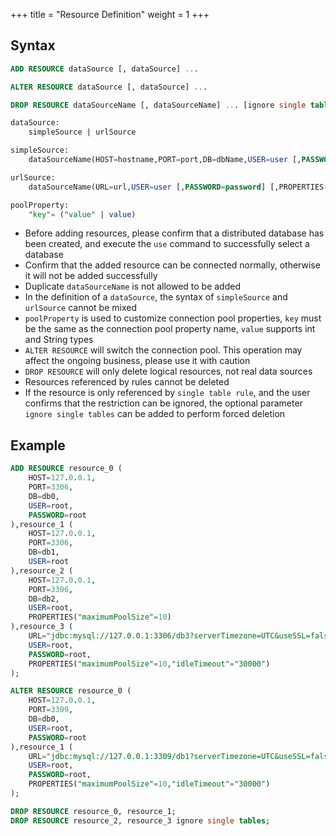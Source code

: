 +++
title = "Resource Definition"
weight = 1
+++

## Syntax

```sql
ADD RESOURCE dataSource [, dataSource] ...

ALTER RESOURCE dataSource [, dataSource] ...

DROP RESOURCE dataSourceName [, dataSourceName] ... [ignore single tables]

dataSource:
    simpleSource | urlSource

simpleSource:
    dataSourceName(HOST=hostname,PORT=port,DB=dbName,USER=user [,PASSWORD=password] [,PROPERTIES(poolProperty [,poolProperty] ...)])

urlSource:
    dataSourceName(URL=url,USER=user [,PASSWORD=password] [,PROPERTIES(poolProperty [,poolProperty]) ...])

poolProperty:
    "key"= ("value" | value)
```

- Before adding resources, please confirm that a distributed database has been created, and execute the `use` command to successfully select a database
- Confirm that the added resource can be connected normally, otherwise it will not be added successfully
- Duplicate `dataSourceName` is not allowed to be added
- In the definition of a `dataSource`, the syntax of `simpleSource` and `urlSource` cannot be mixed
- `poolProperty` is used to customize connection pool properties, `key` must be the same as the connection pool property name, `value` supports int and String types
- `ALTER RESOURCE` will switch the connection pool. This operation may affect the ongoing business, please use it with caution
- `DROP RESOURCE` will only delete logical resources, not real data sources
- Resources referenced by rules cannot be deleted
- If the resource is only referenced by `single table rule`, and the user confirms that the restriction can be ignored, the optional parameter `ignore single tables` can be added to perform forced deletion

## Example

```sql
ADD RESOURCE resource_0 (
    HOST=127.0.0.1,
    PORT=3306,
    DB=db0,
    USER=root,
    PASSWORD=root
),resource_1 (
    HOST=127.0.0.1,
    PORT=3306,
    DB=db1,
    USER=root
),resource_2 (
    HOST=127.0.0.1,
    PORT=3306,
    DB=db2,
    USER=root,
    PROPERTIES("maximumPoolSize"=10)
),resource_3 (
    URL="jdbc:mysql://127.0.0.1:3306/db3?serverTimezone=UTC&useSSL=false",
    USER=root,
    PASSWORD=root,
    PROPERTIES("maximumPoolSize"=10,"idleTimeout"="30000")
);

ALTER RESOURCE resource_0 (
    HOST=127.0.0.1,
    PORT=3309,
    DB=db0,
    USER=root,
    PASSWORD=root
),resource_1 (
    URL="jdbc:mysql://127.0.0.1:3309/db1?serverTimezone=UTC&useSSL=false",
    USER=root,
    PASSWORD=root,
    PROPERTIES("maximumPoolSize"=10,"idleTimeout"="30000")
);

DROP RESOURCE resource_0, resource_1;
DROP RESOURCE resource_2, resource_3 ignore single tables;
```
